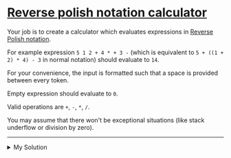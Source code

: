 # [Reverse polish notation calculator](https://www.codewars.com/kata/52f78966747862fc9a0009ae)

Your job is to create a calculator which evaluates expressions in [Reverse Polish notation](http://en.wikipedia.org/wiki/Reverse_Polish_notation).

For example expression `5 1 2 + 4 * + 3 -` (which is equivalent to `5 + ((1 + 2) * 4) - 3` in normal notation) should evaluate to `14`.

For your convenience, the input is formatted such that a space is provided between every token.

Empty expression should evaluate to `0`.

Valid operations are `+`, `-`, `*`, `/`.

You may assume that there won't be exceptional situations (like stack underflow or division by zero).

---

<details><summary>My Solution</summary>

```js
function calc(expr) {
  if (!expr) return 0
  const stack = []
  const tokens = expr.split(' ')

  tokens.forEach(token => {
    if (!isNaN(token)) stack.push(Number(token))
    else {
      const b = stack.pop()
      const a = stack.pop()
      stack.push(eval(`${a} ${token} ${b}`))
    }
  })
  return stack[0]
}
```

</details>
